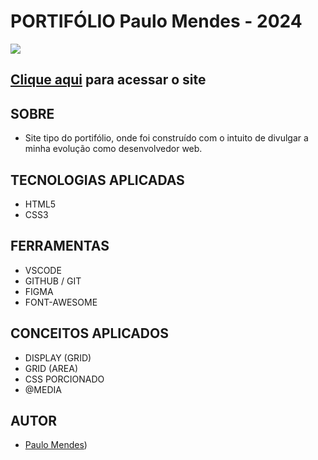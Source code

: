 # **PORTIFÓLIO Paulo Mendes - 2024**

![](./img/DESKTOP.png)

## [Clique aqui]([https://github.com/PauloPRBM/PauloPRBM.github.io]) para acessar o site

## **SOBRE**

- Site tipo do portifólio, onde foi construído com o intuito de divulgar a minha evolução como desenvolvedor web.



## **TECNOLOGIAS APLICADAS**

- HTML5
- CSS3


## **FERRAMENTAS**

- VSCODE
- GITHUB / GIT
- FIGMA
- FONT-AWESOME


## **CONCEITOS APLICADOS**

- DISPLAY (GRID)
- GRID (AREA)
- CSS PORCIONADO
- @MEDIA

## **AUTOR**

- [Paulo Mendes](https://github.com/PauloPRBM))

